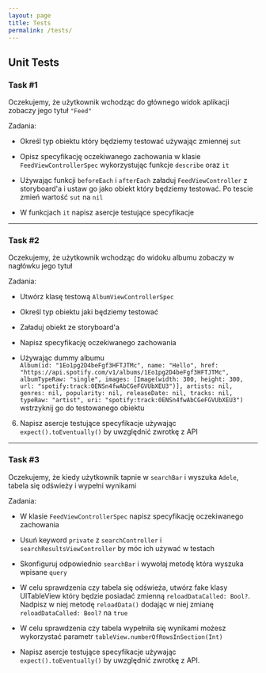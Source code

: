 ```yaml
---
layout: page
title: Tests
permalink: /tests/
---
```


## Unit Tests
### Task #1
Oczekujemy, że użytkownik wchodząc do głównego widok aplikacji zobaczy jego tytuł ``"Feed"``

Zadania:

* Określ typ obiektu który będziemy testować używając zmiennej `sut`

* Opisz specyfikację oczekiwanego zachowania w klasie `FeedViewControllerSpec` wykorzystując funkcje `describe` oraz `it`

* Używając funkcji `beforeEach` i `afterEach` załaduj `FeedViewController` z storyboard'a i ustaw go jako obiekt który będziemy testować. Po tescie zmień wartość `sut` na `nil`  

* W funkcjach `it` napisz asercje testujące specyfikacje

--------------

### Task #2

Oczekujemy, że użytkownik wchodząc do widoku albumu zobaczy w nagłówku jego tytuł

Zadania:

* Utwórz klasę testową `AlbumViewControllerSpec`

* Określ typ obiektu jaki będziemy testować

* Załaduj obiekt ze storyboard'a

* Napisz specyfikację oczekiwanego zachowania

* Używając dummy albumu  
```Album(id: "1Eo1pg2D4beFgf3HFTJTMc", name: "Hello", href: "https://api.spotify.com/v1/albums/1Eo1pg2D4beFgf3HFTJTMc", albumTypeRaw: "single", images: [Image(width: 300, height: 300, url: "spotify:track:0ENSn4fwAbCGeFGVUbXEU3")], artists: nil, genres: nil, popularity: nil, releaseDate: nil, tracks: nil, typeRaw: "artist", uri: "spotify:track:0ENSn4fwAbCGeFGVUbXEU3")```  
wstrzyknij go do testowanego obiektu
6. Napisz asercje testujące specyfikacje używając `expect().toEventually()` by uwzględnić zwrotkę z API

------------

### Task #3

Oczekujemy, że kiedy użytkownik tapnie w `searchBar` i wyszuka `Adele`, tabela się odświeży i wypełni wynikami

Zadania:
* W klasie `FeedViewControllerSpec` napisz specyfikację oczekiwanego zachowania

* Usuń keyword `private` z `searchController` i `searchResultsViewController` by móc ich używać w testach

* Skonfiguruj odpowiednio `searchBar` i wywołaj metodę która wyszuka wpisane `query`

* W celu sprawdzenia czy tabela się odświeża, utwórz fake klasy UITableView który będzie posiadać zmienną `reloadDataCalled: Bool?`. Nadpisz w niej metodę `reloadData()` dodając w niej zmianę `reloadDataCalled: Bool?` na `true`

* W celu sprawdzenia czy tabela wypełniła się wynikami możesz wykorzystać parametr `tableView.numberOfRowsInSection(Int)`

* Napisz asercje testujące specyfikacje używając `expect().toEventually()` by uwzględnić zwrotkę z API.
